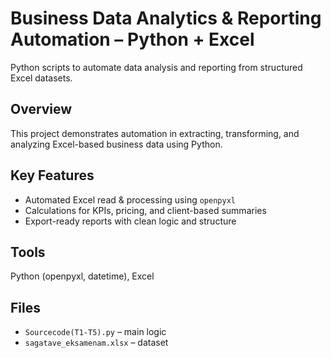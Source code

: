 #  Business Data Analytics & Reporting Automation – Python + Excel

Python scripts to automate data analysis and reporting from structured Excel datasets.

##  Overview
This project demonstrates automation in extracting, transforming, and analyzing Excel-based business data using Python.

##  Key Features
- Automated Excel read & processing using `openpyxl`  
- Calculations for KPIs, pricing, and client-based summaries  
- Export-ready reports with clean logic and structure  

##  Tools
Python (openpyxl, datetime), Excel  

##  Files
- `Sourcecode(T1-T5).py` – main logic  
- `sagatave_eksamenam.xlsx` – dataset
